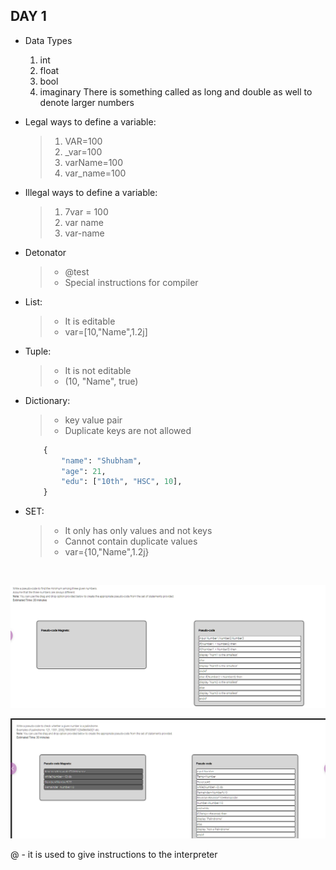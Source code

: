 ## DAY 1

- Data Types

  1. int
  2. float
  3. bool
  4. imaginary
  There is something called as long and double as well to denote larger numbers

- Legal ways to define a variable:

  > 1. VAR=100
  > 2. \_var=100
  > 3. varName=100
  > 4. var_name=100

- Illegal ways to define a variable:

  > 1. 7var = 100
  > 2. var name
  > 3. var-name

- Detonator

  > - @test
  > - Special instructions for compiler

- List:

  > - It is editable
  > - var=[10,"Name",1.2j]

- Tuple:

  > - It is not editable
  > - (10, "Name", true)

- Dictionary:

  > - key value pair
  > - Duplicate keys are not allowed

  ```python
      {
          "name": "Shubham",
          "age": 21,
          "edu": ["10th", "HSC", 10],
      }
  ```

- SET:

  > - It only has only values and not keys
  > - Cannot contain duplicate values
  > - var={10,"Name",1.2j}

<br>

![infytq assignment set 1, problem 2](../img/infy_02.png)

![infytq assignment set 1, problem 2](../img/infy_04_palindrome.png)

@ - it is used to give instructions to the interpreter
